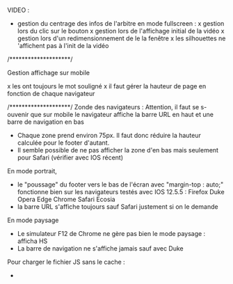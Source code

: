 VIDEO :
- gestion du centrage des infos de l'arbitre en mode fullscreen :
    x gestion lors du clic sur le bouton
    x gestion lors de l'affichage initial de la vidéo
    x gestion lors d'un redimensionnement de le la fenêtre 
x les silhouettes ne 'affichent pas à l'init de la vidéo

/********************/

Gestion affichage sur mobile

x les <a> ont toujours le mot souligné
x il faut gérer la hauteur de page en fonction de chaque navigateur

/********************/
Zonde des navigateurs :
Attention, il faut se s- ouvenir que sur mobile le navigateur affiche la barre URL en haut et une barre de navigation en bas
- Chaque zone prend environ 75px. Il faut donc réduire la hauteur calculée pour le footer d'autant.
- Il semble possible de ne pas afficher la zone d'en bas mais seulement pour Safari (vérifier avec IOS récent)

En mode portrait, 
- le "poussage" du footer vers le bas de l'écran avec "margin-top : auto;" fonctionne bien sur les navigateurs testés avec IOS 12.5.5 :
Firefox
Duke
Opera
Edge
Chrome
Safari
Ecosia
- la barre URL s'affiche toujours sauf Safari justement si on le demande

En mode paysage
- Le simulateur F12 de Chrome ne gère pas bien le mode paysage : afficha HS
- La barre de navigation ne s'affiche jamais sauf avec Duke

Pour charger le fichier JS sans le cache :
- <script src="./indexSP.js?n=1" type="text/javascript"></script>